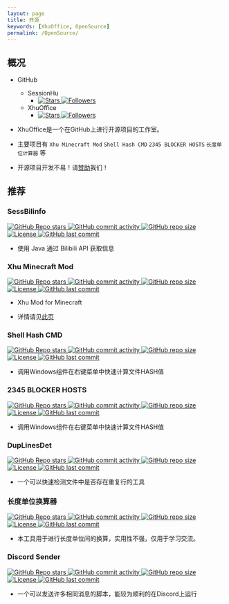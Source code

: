 ```yaml
---
layout: page
title: 开源
keywords: [XhuOffice, OpenSource]
permalink: /OpenSource/
---
```


## 概况

- GitHub
  - SessionHu
    - [![Stars](https://img.shields.io/github/stars/SessionHu?style=flat-square&label=Stars "Stars") ![Followers](https://img.shields.io/github/followers/SessionHu?style=flat-square&label=Followers "Followers")](https://github.com/SessionHu/)
  - XhuOffice
    - [![Stars](https://img.shields.io/github/stars/XhuOffice?style=flat-square&label=Stars "Stars") ![Followers](https://img.shields.io/github/followers/XhuOffice?style=flat-square&label=Followers "Followers")](https://github.com/XhuOffice/)

- XhuOffice是一个在GitHub上进行开源项目的工作室。

- 主要项目有 `Xhu Minecraft Mod` `Shell Hash CMD` `2345 BLOCKER HOSTS` `长度单位计算器` 等

- 开源项目开发不易！请[赞助][Session-Charge]我们！

[Session-Charge]: https://passport.bilibili.com/login?gourl=https%3A%2F%2Fwww.bilibili.com%2Fv%2Fpay%2Fcharge%3Fupmid%3D645769214%26upurl%3D%2F%2Fspace.bilibili.com%2F645769214%26upname%3DSession%E5%B0%8F%E8%83%A1%26upavatar%3Dhttps%3A%2F%2Fi2.hdslb.com%2Fbfs%2Fface%2F77906db03b1eefac02613de184afad03f7bc58d7.jpg%26oid%3D645769214%26otype%3Dup%26from%3Dzone "关注也行"

## 推荐

### SessBilinfo

[![GitHub Repo stars][SessBilinfo-Stars] ![GitHub commit activity][SessBilinfo-Commit-Activity] ![GitHub repo size][SessBilinfo-Size] ![License][SessBilinfo-License] ![GitHub last commit][SessBilinfo-Last-Commit]][SessBilinfo-Go]

- 使用 Java 通过 Bilibili API 获取信息

[SessBilinfo-Commit-Activity]: https://img.shields.io/github/commit-activity/m/SessionHu/SessBilinfo?label=提交频率&style=flat-square
[SessBilinfo-Last-Commit]: https://img.shields.io/github/last-commit/SessionHu/SessBilinfo?label=上次提交&style=flat-square
[SessBilinfo-Stars]: https://img.shields.io/github/stars/SessionHu/SessBilinfo?label=Stars&style=flat-square
[SessBilinfo-Size]: https://img.shields.io/github/repo-size/SessionHu/SessBilinfo?label=存储库大小&style=flat-square
[SessBilinfo-License]: https://img.shields.io//badge/License-MIT-blueviolet?style=flat-square
[SessBilinfo-Go]: https://github.com/SessionHu/SessBilinfo

### Xhu Minecraft Mod

[![GitHub Repo stars][XhuMCMod-Stars] ![GitHub commit activity][XhuMCMod-Commit-Activity] ![GitHub repo size][XhuMCMod-Size] ![License][XhuMCMod-License] ![GitHub last commit][XhuMCMod-Last-Commit]][XhuMCMod-Go]

- Xhu Mod for Minecraft

- 详情请见[此页](../Services/MinecraftMods/ "Minecraft Mods")

[XhuMCMod-Commit-Activity]: https://img.shields.io/github/commit-activity/m/XhuOffice/XhuMCMod?label=提交频率&style=flat-square
[XhuMCMod-Last-Commit]: https://img.shields.io/github/last-commit/XhuOffice/XhuMCMod?label=上次提交&style=flat-square
[XhuMCMod-Stars]: https://img.shields.io/github/stars/XhuOffice/XhuMCMod?label=Stars&style=flat-square
[XhuMCMod-Size]: https://img.shields.io/github/repo-size/XhuOffice/XhuMCMod?label=存储库大小&style=flat-square
[XhuMCMod-License]: https://img.shields.io/badge/License-Apache%202.0-red?style=flat-square
[XhuMCMod-Go]: https://github.com/XhuOffice/XhuMCMod/ "在GitHub上查看"

### Shell Hash CMD

[![GitHub Repo stars][ShellHashCMD-Stars] ![GitHub commit activity][ShellHashCMD-Commit-Activity] ![GitHub repo size][ShellHashCMD-Size] ![License][ShellHashCMD-License] ![GitHub last commit][ShellHashCMD-Last-Commit]][ShellHashCMD-Go]

- 调用Windows组件在右键菜单中快速计算文件HASH值

[ShellHashCMD-Commit-Activity]: https://img.shields.io/github/commit-activity/m/SessionHu/shell-hash-cmd?label=提交频率&style=flat-square
[ShellHashCMD-Last-Commit]: https://img.shields.io/github/last-commit/SessionHu/shell-hash-cmd?label=上次提交&style=flat-square
[ShellHashCMD-Stars]: https://img.shields.io/github/stars/SessionHu/shell-hash-cmd?label=Stars&style=flat-square
[ShellHashCMD-Size]: https://img.shields.io/github/repo-size/SessionHu/shell-hash-cmd?label=存储库大小&style=flat-square
[ShellHashCMD-License]: https://img.shields.io/badge/License-CC--BY--SA--4.0-66ccff?style=flat-square
[ShellHashCMD-Go]: https://github.com/SessionHu/shell-hash-cmd/ "在GitHub上查看"

### 2345 BLOCKER HOSTS

[![GitHub Repo stars][2345BlockerHosts-Stars] ![GitHub commit activity][2345BlockerHosts-Commit-Activity] ![GitHub repo size][2345BlockerHosts-Size] ![License][2345BlockerHosts-License] ![GitHub last commit][2345BlockerHosts-Last-Commit]][2345BlockerHosts-Go]

- 调用Windows组件在右键菜单中快速计算文件HASH值

[2345BlockerHosts-Commit-Activity]: https://img.shields.io/github/commit-activity/m/SessionHu/2345-blocker-hosts?label=提交频率&style=flat-square
[2345BlockerHosts-Last-Commit]: https://img.shields.io/github/last-commit/SessionHu/2345-blocker-hosts?label=上次提交&style=flat-square
[2345BlockerHosts-Stars]: https://img.shields.io/github/stars/SessionHu/2345-blocker-hosts?label=Stars&style=flat-square
[2345BlockerHosts-Size]: https://img.shields.io/github/repo-size/SessionHu/2345-blocker-hosts?label=存储库大小&style=flat-square
[2345BlockerHosts-License]: https://img.shields.io/badge/License-CC--BY--SA--4.0-66ccff?style=flat-square
[2345BlockerHosts-Go]: https://github.com/SessionHu/2345-blocker-hosts/ "在GitHub上查看"

### DupLinesDet

[![GitHub Repo stars][DupLinesDet-Stars] ![GitHub commit activity][DupLinesDet-Commit-Activity] ![GitHub repo size][DupLinesDet-Size] ![License][DupLinesDet-License] ![GitHub last commit][DupLinesDet-Last-Commit]][DupLinesDet-Go]

- 一个可以快速检测文件中是否存在重复行的工具

[DupLinesDet-Commit-Activity]: https://img.shields.io/github/commit-activity/m/SessionHu/DupLinesDet?label=提交频率&style=flat-square
[DupLinesDet-Last-Commit]: https://img.shields.io/github/last-commit/SessionHu/DupLinesDet?label=上次提交&style=flat-square
[DupLinesDet-Stars]: https://img.shields.io/github/stars/SessionHu/DupLinesDet?label=Stars&style=flat-square
[DupLinesDet-Size]: https://img.shields.io/github/repo-size/SessionHu/DupLinesDet?label=存储库大小&style=flat-square
[DupLinesDet-License]: https://img.shields.io//badge/License-MIT-blueviolet?style=flat-square
[DupLinesDet-Go]: https://github.com/SessionHu/DupLinesDet

### 长度单位换算器

[![GitHub Repo stars][HeightCalc-Stars] ![GitHub commit activity][HeightCalc-Commit-Activity] ![GitHub repo size][HeightCalc-Size] ![License][HeightCalc-License] ![GitHub last commit][HeightCalc-Last-Commit]][HeightCalc-Go]

- 本工具用于进行长度单位间的换算，实用性不强，仅用于学习交流。

[HeightCalc-Commit-Activity]: https://img.shields.io/github/commit-activity/m/SessionHu/HeightCalc?label=提交频率&style=flat-square
[HeightCalc-Last-Commit]: https://img.shields.io/github/last-commit/SessionHu/HeightCalc?label=上次提交&style=flat-square
[HeightCalc-Stars]: https://img.shields.io/github/stars/SessionHu/HeightCalc?label=Stars&style=flat-square
[HeightCalc-Size]: https://img.shields.io/github/repo-size/SessionHu/HeightCalc?label=存储库大小&style=flat-square
[HeightCalc-License]: https://img.shields.io/badge/License-WTFPL-brightgreen?style=flat-square
[HeightCalc-Go]: https://github.com/SessionHu/HeightCalc/ "在GitHub上查看"

### Discord Sender

[![GitHub Repo stars][DiscordSender-Stars] ![GitHub commit activity][DiscordSender-Commit-Activity] ![GitHub repo size][DiscordSender-Size] ![License][DiscordSender-License] ![GitHub last commit][DiscordSender-Last-Commit]][DiscordSender-Go]

- 一个可以发送许多相同消息的脚本，能较为顺利的在Discord上运行

[DiscordSender-Commit-Activity]: https://img.shields.io/github/commit-activity/m/SessionHu/DiscordSender?label=提交频率&style=flat-square
[DiscordSender-Last-Commit]: https://img.shields.io/github/last-commit/SessionHu/DiscordSender?label=上次提交&style=flat-square
[DiscordSender-Stars]: https://img.shields.io/github/stars/SessionHu/DiscordSender?label=Stars&style=flat-square
[DiscordSender-Size]: https://img.shields.io/github/repo-size/SessionHu/DiscordSender?label=存储库大小&style=flat-square
[DiscordSender-License]: https://img.shields.io/badge/License-MIT-blueviolet?style=flat-square
[DiscordSender-Go]: https://github.com/SessionHu/DiscordSender/ "在GitHub上查看"
